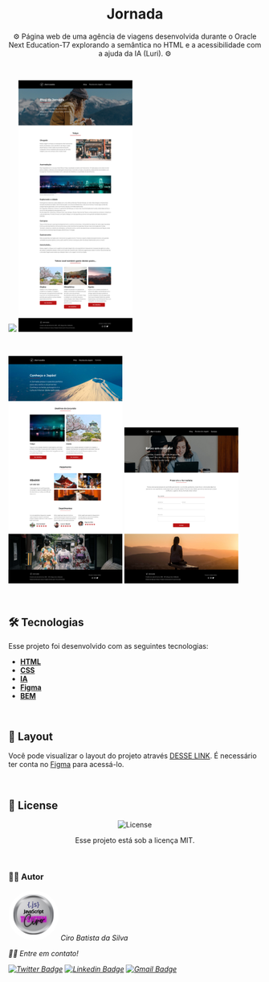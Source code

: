 <h1 align="center"> 
Jornada
</h1>

<p align="center">
⚙️ Página web de uma agência de viagens desenvolvida durante o Oracle Next Education-T7 explorando a semântica no HTML e a acessibilidade com a ajuda da IA (Luri). ⚙️
</p>

<br>

  <div style="display: grid;" >
<p>
  <img src=".github/Homepage.jpg" width="45%">
  <img src=".github/Blogpost.jpg" width="45%">
</p>
</br>
<p>
  <img src=".github/Destino.jpg" width="45%">
  <img src=".github/Contato.jpg" width="45%">
</p>
</div>

<br>

## 🛠 Tecnologias

Esse projeto foi desenvolvido com as seguintes tecnologias:

- **[HTML](https://developer.mozilla.org/pt-BR/docs/Web/HTML)**
- **[CSS](https://developer.mozilla.org/pt-BR/docs/Web/CSS)**
- **[IA](https://chatgpt.com/?model=gpt-4o)**
- **[Figma](https://figma.com)**
- **[BEM](https://getbem.com/)**

<br>

## 🎨 Layout

Você pode visualizar o layout do projeto através [DESSE LINK](https://www.figma.com/design/26Hj19Lzg0mw4pK5yJGuyb/IA-no-Front-end---Jornada-Viagens?node-id=468-3662&node-type=section&t=8CbYZrj3evStUIt0-0). É necessário ter conta no [Figma](https://figma.com) para acessá-lo.

<br>

## 📝 License

<p align="center">
  <img alt="License" src="https://img.shields.io/static/v1?label=license&message=MIT&color=49AA26&labelColor=000000">
</p>
<p align="center">Esse projeto está sob a licença MIT.</p>

<br>

### 👨‍💻 Autor

 <img style="border-radius: 50%;" src="./public/TI-System.png" width="100px;" alt=""/>
 <em>Ciro Batista da Silva<em>
 
 <br/>

 <p>👋🏽 Entre em contato!</p>

[![Twitter Badge](https://img.shields.io/badge/-@CiroSilva2020-1ca0f1?style=flat-square&labelColor=1ca0f1&logo=twitter&logoColor=white&link=https://twitter.com/CiroSilva2020)](https://twitter.com/CiroSilva2020) [![Linkedin Badge](https://img.shields.io/badge/-Ciro-blue?style=flat-square&logo=Linkedin&logoColor=white&link=https://www.linkedin.com/in/ciro-batista-da-silva-8b6838205/)](https://www.linkedin.com/in/ciro-batista-da-silva-8b6838205/)
[![Gmail Badge](https://img.shields.io/badge/-cirofight@gmail.com-c14438?style=flat-square&logo=Gmail&logoColor=white&link=mailto:cirofight@gmail.com)](mailto:cirofight@gmail.com)
